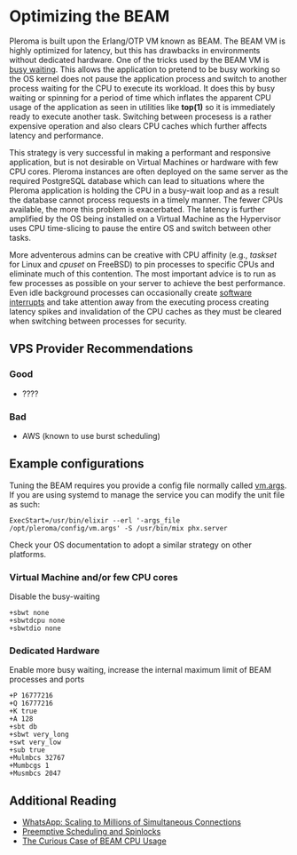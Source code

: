 # Optimizing the BEAM

Pleroma is built upon the Erlang/OTP VM known as BEAM. The BEAM VM is highly optimized for latency, but this has drawbacks in environments without dedicated hardware. One of the tricks used by the BEAM VM is [busy waiting](https://en.wikipedia.org/wiki/Busy_waiting). This allows the application to pretend to be busy working so the OS kernel does not pause the application process and switch to another process waiting for the CPU to execute its workload. It does this by busy waiting or spinning for a period of time which inflates the apparent CPU usage of the application as seen in utilities like **top(1)** so it is immediately ready to execute another task. Switching between procesess is a rather expensive operation and also clears CPU caches which further affects latency and performance.

This strategy is very successful in making a performant and responsive application, but is not desirable on Virtual Machines or hardware with few CPU cores. Pleroma instances are often deployed on the same server as the required PostgreSQL database which can lead to situations where the Pleroma application is holding the CPU in a busy-wait loop and as a result the database cannot process requests in a timely manner. The fewer CPUs available, the more this problem is exacerbated. The latency is further amplified by the OS being installed on a Virtual Machine as the Hypervisor uses CPU time-slicing to pause the entire OS and switch between other tasks.

More adventerous admins can be creative with CPU affinity (e.g., *taskset* for Linux and *cpuset* on FreeBSD) to pin processes to specific CPUs and eliminate much of this contention. The most important advice is to run as few processes as possible on your server to achieve the best performance. Even idle background processes can occasionally create [software interrupts](https://en.wikipedia.org/wiki/Interrupt) and take attention away from the executing process creating latency spikes and invalidation of the CPU caches as they must be cleared when switching between processes for security.

## VPS Provider Recommendations

### Good

* ????

### Bad

* AWS (known to use burst scheduling)


## Example configurations

Tuning the BEAM requires you provide a config file normally called [vm.args](http://erlang.org/doc/man/erl.html#emulator-flags). If you are using systemd to manage the service you can modify the unit file as such:

`ExecStart=/usr/bin/elixir --erl '-args_file /opt/pleroma/config/vm.args' -S /usr/bin/mix phx.server`

Check your OS documentation to adopt a similar strategy on other platforms.

### Virtual Machine and/or few CPU cores

Disable the busy-waiting

```
+sbwt none
+sbwtdcpu none
+sbwtdio none
```

### Dedicated Hardware

Enable more busy waiting, increase the internal maximum limit of BEAM processes and ports

```
+P 16777216
+Q 16777216
+K true
+A 128
+sbt db
+sbwt very_long
+swt very_low
+sub true
+Mulmbcs 32767
+Mumbcgs 1
+Musmbcs 2047
```

## Additional Reading

* [WhatsApp: Scaling to Millions of Simultaneous Connections](https://www.erlang-factory.com/upload/presentations/558/efsf2012-whatsapp-scaling.pdf)
* [Preemptive Scheduling and Spinlocks](https://www.uio.no/studier/emner/matnat/ifi/nedlagte-emner/INF3150/h03/annet/slides/preemptive.pdf)
* [The Curious Case of BEAM CPU Usage](https://stressgrid.com/blog/beam_cpu_usage/)
